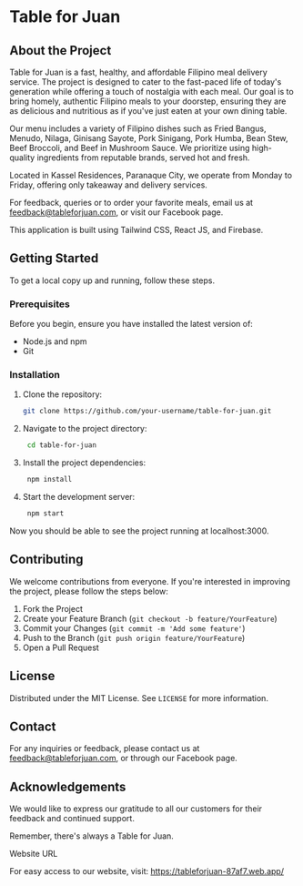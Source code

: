 # Table for Juan 

## About the Project

Table for Juan is a fast, healthy, and affordable Filipino meal delivery service. The project is designed to cater to the fast-paced life of today's generation while offering a touch of nostalgia with each meal. Our goal is to bring homely, authentic Filipino meals to your doorstep, ensuring they are as delicious and nutritious as if you've just eaten at your own dining table.

Our menu includes a variety of Filipino dishes such as Fried Bangus, Menudo, Nilaga, Ginisang Sayote, Pork Sinigang, Pork Humba, Bean Stew, Beef Broccoli, and Beef in Mushroom Sauce. We prioritize using high-quality ingredients from reputable brands, served hot and fresh.

Located in Kassel Residences, Paranaque City, we operate from Monday to Friday, offering only takeaway and delivery services.

For feedback, queries or to order your favorite meals, email us at feedback@tableforjuan.com, or visit our Facebook page.

This application is built using Tailwind CSS, React JS, and Firebase. 

## Getting Started

To get a local copy up and running, follow these steps. 

### Prerequisites

Before you begin, ensure you have installed the latest version of:

- Node.js and npm
- Git

### Installation

1. Clone the repository:
   ```bash
   git clone https://github.com/your-username/table-for-juan.git

2. Navigate to the project directory:
   ```bash
    cd table-for-juan
3. Install the project dependencies:
   ```bash
    npm install
5. Start the development server:
   ```bash
    npm start

Now you should be able to see the project running at localhost:3000. 

## Contributing

We welcome contributions from everyone. If you're interested in improving the project, please follow the steps below:

1. Fork the Project
2. Create your Feature Branch (`git checkout -b feature/YourFeature`)
3. Commit your Changes (`git commit -m 'Add some feature'`)
4. Push to the Branch (`git push origin feature/YourFeature`)
5. Open a Pull Request

## License

Distributed under the MIT License. See `LICENSE` for more information.

## Contact

For any inquiries or feedback, please contact us at feedback@tableforjuan.com, or through our Facebook page.

## Acknowledgements

We would like to express our gratitude to all our customers for their feedback and continued support.

Remember, there's always a Table for Juan.

Website URL

For easy access to our website, visit: https://tableforjuan-87af7.web.app/
